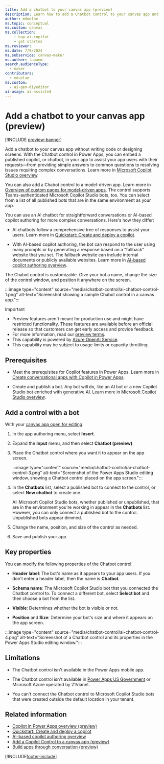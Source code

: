 ```yaml
---
title: Add a chatbot to your canvas app (preview)
description: Learn how to add a Chatbot control to your canvas app and embed a published Microsoft Copilot Studio bot to help your app users with their requests.
author: mduelae
ms.topic: conceptual
ms.custom: canvas
ms.collection: 
    - bap-ai-copilot
    - get started
ms.reviewer: 
ms.date: 7/9/2024
ms.subservice: canvas-maker
ms.author: tapanm
search.audienceType: 
  - maker
contributors:
  - mduelae
ms.custom:
  - ai-gen-diyeditor
ai-usage: ai-assisted
---
```


# Add a chatbot to your canvas app (preview)

[!INCLUDE [preview-banner](../../shared-content/shared/preview-includes/preview-banner.md)]

Add a chatbot to your canvas app without writing code or designing screens. With the Chatbot control in Power Apps, you can embed a published copilot, or chatbot, in your app to assist your app users with their requests&mdash;from providing simple answers to common questions to resolving issues requiring complex conversations. Learn more in [Microsoft Copilot Studio overview](/microsoft-copilot-studio/fundamentals-what-is-copilot-studio).

You can also add a Chabot control to a model-driven app. Learn more in [Overview of custom pages for model-driven apps](../model-driven-apps/model-app-page-overview.md). The control supports Teams-authenticated Microsoft Copilot Studio bots, too. You can select from a list of all published bots that are in the same environment as your app.

You can use an AI chatbot for straightforward conversations or AI-based copilot authoring for more complex conversations. Here's how they differ:

- AI chatbots follow a comprehensive tree of responses to assist your users. Learn more in [Quickstart: Create and deploy a copilot](/microsoft-copilot-studio/fundamentals-get-started).

- With AI-based copilot authoring, the bot can respond to the user using many prompts or by generating a response based on a "fallback" website that you set. The fallback website can include internal documents or publicly available websites. Learn more in [AI-based copilot authoring overview](/microsoft-copilot-studio/nlu-gpt-overview).

The Chabot control is customizable. Give your bot a name, change the size of the control window, and position it anywhere on the screen.

:::image type="content" source="media/chatbot-control/ai-chatbot-control-1.png" alt-text="Screenshot showing a sample Chabot control in a canvas app.":::

> [!IMPORTANT]
>
> - Preview features aren't meant for production use and might have restricted functionality. These features are available before an official release so that customers can get early access and provide feedback.
> - For more information, read our [preview terms](https://go.microsoft.com/fwlink/?linkid=2189520).
> - This capability is powered by [Azure OpenAI Service](/azure/cognitive-services/openai/overview).
> - This capability may be subject to usage limits or capacity throttling.

## Prerequisites

- Meet the prerequisites for Copilot features in Power Apps. Learn more in [Create conversational apps with Copilot in Power Apps](ai-overview.md).

- Create and publish a bot. Any bot will do, like an AI bot or a new Copilot Studio bot enriched with generative AI. Learn more in [Microsoft Copilot Studio overview](/microsoft-copilot-studio/fundamentals-what-is-copilot-studio).

## Add a control with a bot

With your [canvas app open for editing](edit-app.md):

1. In the app authoring menu, select **Insert**.

1. Expand the **Input** menu, and then select **Chatbot (preview)**.

1. Place the Chatbot control where you want it to appear on the app screen.

    :::image type="content" source="media/chatbot-control/ai-chatbot-control-3.png" alt-text="Screenshot of the Power Apps Studio editing window, showing a Chatbot control placed on the app screen.":::

1. In the **Chatbots** list, select a published bot to connect to the control, or select **New chatbot** to create one.

    All Microsoft Copilot Studio bots, whether published or unpublished, that are in the environment you're working in appear in the **Chatbots** list. However, you can only connect a published bot to the control. Unpublished bots appear dimmed.

1. Change the name, position, and size of the control as needed.

1. Save and publish your app.

## Key properties

You can modify the following properties of the Chatbot control:

- **Header label**: The bot's name as it appears to your app users. If you don't enter a header label, then the name is **Chatbot**.

- **Schema name**: The Microsoft Copilot Studio bot that you connected the Chatbot control to. To connect a different bot, select **Select bot** and then choose a bot from the list.

- **Visible**: Determines whether the bot is visible or not.
  
- **Position** and **Size**: Determine your bot's size and where it appears on the app screen.

:::image type="content" source="media/chatbot-control/ai-chatbot-control-4.png" alt-text="Screenshot of a Chatbot control and its properties in the Power Apps Studio editing window.":::

## Limitations

- The Chatbot control isn't available in the Power Apps mobile app.

- The Chatbot control isn't available in [Power Apps US Government](/power-platform/admin/powerapps-us-government) or Microsoft Azure operated by 21Vianet.

- You can't connect the Chatbot control to Microsoft Copilot Studio bots that were created outside the default location in your tenant.

## Related information

- [Copilot in Power Apps overview (preview)](ai-overview.md)
- [Quickstart: Create and deploy a copilot](/power-virtual-agents/preview/quickstart)
- [AI-based copilot authoring overview](/power-virtual-agents/nlu-gpt-overview)
- [Add a Copilot Control to a canvas app (preview)](add-ai-copilot.md)
- [Build apps through conversation (preview)](ai-conversations-create-app.md)

[!INCLUDE[footer-include](../../includes/footer-banner.md)]
